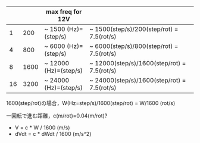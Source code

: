

|     |      | max freq for 12V      |                                             |
| --- | ---- | --------------------- | ------------------------------------------- |
| 1   | 200  | ~  1500 (Hz)=(step/s) | ~  1500(step/s)/200(step/rot)  = 7.5(rot/s) |
| 4   | 800  | ~  6000 (Hz)=(step/s) | ~  6000(step/s)/800(step/rot)  = 7.5(rot/s) |
| 8   | 1600 | ~ 12000 (Hz)=(step/s) | ~ 12000(step/s)/1600(step/rot) = 7.5(rot/s) |
| 16  | 3200 | ~ 24000 (Hz)=(step/s) | ~ 24000(step/s)/1600(step/rot) = 7.5(rot/s) |


1600(step/rot)の場合，W(Hz=step/s)/1600(step/rot) = W/1600 (rot/s)

一回転で進む距離，c(m/rot)=0.04(m/rot)?

*    V = c *    W / 1600  (m/s)
* dVdt = c * dWdt / 1600  (m/s^2)



